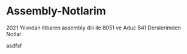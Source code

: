 # Assembly-Notlarim
2021 Yılıından itibaren assembly dili ile 8051 ve Aduc 841 Derslerimden Notlar


asdfsf
